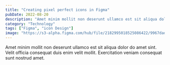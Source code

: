 ```yaml
---
title: "Creating pixel perfect icons in Figma"
pubDate: 2022-08-20
description: "Amet minim mollit non deserunt ullamco est sit aliqua dolor do amet sint. Velit officia consequat duis enim velit mollit. Exercitation veniam consequat sunt nostrud amet."
category: "Technology"
tags: ["Figma", "icon Design"]
image: "https://s3-alpha.figma.com/hub/file/2182995018525086422/9967dade-7377-4b8b-a31c-d1d5fa42d91e-cover.png"
---
```


Amet minim mollit non deserunt ullamco est sit aliqua dolor do amet sint. Velit officia consequat duis enim velit mollit. Exercitation veniam consequat sunt nostrud amet.
